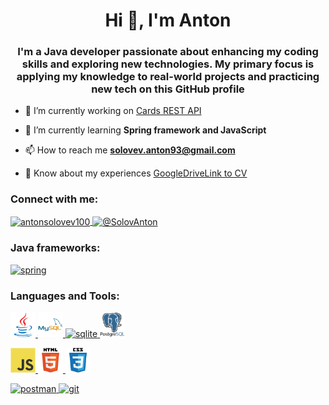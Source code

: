 <h1 align="center">Hi 👋, I'm Anton</h1>
<h3 align="center">I'm a Java developer passionate about enhancing my coding skills and exploring new technologies. My primary focus is applying my knowledge to real-world projects and practicing new tech on this GitHub profile</h3>

- 🔭 I’m currently working on [Cards REST API](https://github.com/SolovevAnton/Cards_REST_API)

- 🌱 I’m currently learning **Spring framework and JavaScript**

- 📫 How to reach me **solovev.anton93@gmail.com** 

- 📄 Know about my experiences [GoogleDriveLink to CV](https://drive.google.com/file/d/1o74tMjM10vFW5MekwUSnBkEX_lQzSY_e/view?usp=share_link)

<h3 align="left">Connect with me:</h3>
<p align="left">
<a href="https://linkedin.com/in/antonsolovev100" target="blank">
  <img align="center" src="https://raw.githubusercontent.com/rahuldkjain/github-profile-readme-generator/master/src/images/icons/Social/linked-in-alt.svg" alt="antonsolovev100" height="30" width="40" />
</a>
<a href="https://t.me/SolovAnton" target="blank">
  <img align="center" src="https://www.vectorlogo.zone/logos/telegram/telegram-icon.svg" alt="@SolovAnton" height="30" width="30" />
</a>
</p>

<h3 align="left">Java frameworks:</h3>
<p>
  <a href="https://spring.io/" target="_blank" rel="noreferrer"> <img
        src="https://www.vectorlogo.zone/logos/springio/springio-icon.svg" alt="spring" width="40" height="40"/> </a>
</p>

<h3 align="left">Languages and Tools:</h3>
<p align="left">
<a href="https://www.java.com" target="_blank" rel="noreferrer"> <img
        src="https://raw.githubusercontent.com/devicons/devicon/master/icons/java/java-original.svg" alt="java"
        width="40" height="40"/> </a> 
  <a href="https://www.mysql.com/" target="_blank" rel="noreferrer"> <img
        src="https://raw.githubusercontent.com/devicons/devicon/master/icons/mysql/mysql-original-wordmark.svg"
        alt="mysql" width="40" height="40"/> </a>
<a href="https://www.sqlite.org/" target="_blank" rel="noreferrer"> <img
        src="https://www.vectorlogo.zone/logos/sqlite/sqlite-icon.svg" alt="sqlite" width="40" height="40"/> </a>
<a href="https://www.postgresql.org" target="_blank" rel="noreferrer">
    <img src="https://raw.githubusercontent.com/devicons/devicon/master/icons/postgresql/postgresql-original-wordmark.svg"
         alt="postgresql" width="40" height="40"/> </a> 
  
<a href="https://developer.mozilla.org/en-US/docs/Web/JavaScript" target="_blank"
                                         rel="noreferrer"> <img
        src="https://raw.githubusercontent.com/devicons/devicon/master/icons/javascript/javascript-original.svg"
        alt="javascript" width="40" height="40"/> </a> 
<a href="https://www.w3.org/html/" target="_blank" rel="noreferrer"> <img
        src="https://raw.githubusercontent.com/devicons/devicon/master/icons/html5/html5-original-wordmark.svg"
        alt="html5" width="40" height="40"/> </a>
<a href="https://www.w3schools.com/css/" target="_blank" rel="noreferrer"> <img src="https://raw.githubusercontent.com/devicons/devicon/master/icons/css3/css3-original-wordmark.svg" alt="css3" width="40" height="40"/> </a>
 
<a href="https://postman.com" target="_blank" rel="noreferrer">
    <img src="https://www.vectorlogo.zone/logos/getpostman/getpostman-icon.svg" alt="postman" width="40" height="40"/>
</a> 
<a href="https://git-scm.com/" target="_blank" rel="noreferrer"> <img
        src="https://www.vectorlogo.zone/logos/git-scm/git-scm-icon.svg" alt="git" width="40" height="40"/> </a> 
</p>



